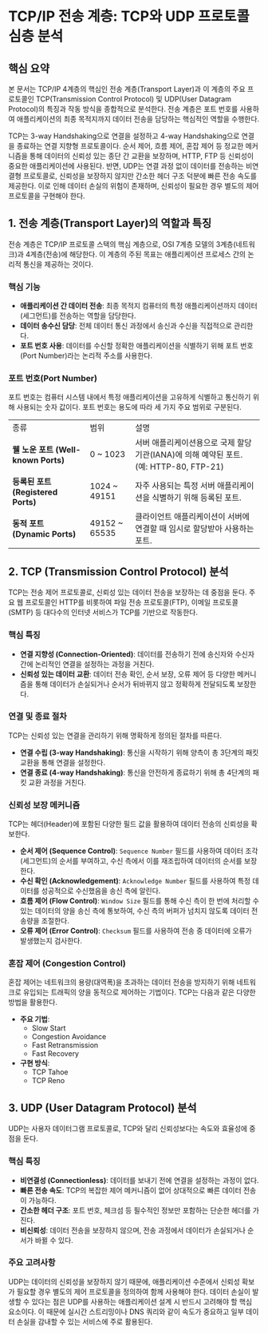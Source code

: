 # TCP/IP 전송 계층: TCP와 UDP 프로토콜 심층 분석

## 핵심 요약

본 문서는 TCP/IP 4계층의 핵심인 전송 계층(Transport Layer)과 이 계층의 주요 프로토콜인 TCP(Transmission Control Protocol) 및 UDP(User Datagram Protocol)의 특징과 작동 방식을 종합적으로 분석한다. 전송 계층은 포트 번호를 사용하여 애플리케이션의 최종 목적지까지 데이터 전송을 담당하는 핵심적인 역할을 수행한다.

TCP는 3-way Handshaking으로 연결을 설정하고 4-way Handshaking으로 연결을 종료하는 연결 지향형 프로토콜이다. 순서 제어, 흐름 제어, 혼잡 제어 등 정교한 메커니즘을 통해 데이터의 신뢰성 있는 종단 간 교환을 보장하며, HTTP, FTP 등 신뢰성이 중요한 애플리케이션에 사용된다. 반면, UDP는 연결 과정 없이 데이터를 전송하는 비연결형 프로토콜로, 신뢰성을 보장하지 않지만 간소한 헤더 구조 덕분에 빠른 전송 속도를 제공한다. 이로 인해 데이터 손실의 위험이 존재하며, 신뢰성이 필요한 경우 별도의 제어 프로토콜을 구현해야 한다.

## 1. 전송 계층(Transport Layer)의 역할과 특징

전송 계층은 TCP/IP 프로토콜 스택의 핵심 계층으로, OSI 7계층 모델의 3계층(네트워크)과 4계층(전송)에 해당한다. 이 계층의 주된 목표는 애플리케이션 프로세스 간의 논리적 통신을 제공하는 것이다.

### 핵심 기능

- **애플리케이션 간 데이터 전송**: 최종 목적지 컴퓨터의 특정 애플리케이션까지 데이터(세그먼트)를 전송하는 역할을 담당한다.
- **데이터 송수신 담당**: 전체 데이터 통신 과정에서 송신과 수신을 직접적으로 관리한다.
- **포트 번호 사용**: 데이터를 수신할 정확한 애플리케이션을 식별하기 위해 포트 번호(Port Number)라는 논리적 주소를 사용한다.

### 포트 번호(Port Number)

포트 번호는 컴퓨터 시스템 내에서 특정 애플리케이션을 고유하게 식별하고 통신하기 위해 사용되는 숫자 값이다. 포트 번호는 용도에 따라 세 가지 주요 범위로 구분된다.

|   |   |   |
|---|---|---|
|종류|범위|설명|
|**웰 노운 포트 (Well-known Ports)**|0 ~ 1023|서버 애플리케이션용으로 국제 할당 기관(IANA)에 의해 예약된 포트. (예: HTTP-80, FTP-21)|
|**등록된 포트 (Registered Ports)**|1024 ~ 49151|자주 사용되는 특정 서버 애플리케이션을 식별하기 위해 등록된 포트.|
|**동적 포트 (Dynamic Ports)**|49152 ~ 65535|클라이언트 애플리케이션이 서버에 연결할 때 임시로 할당받아 사용하는 포트.|

## 2. TCP (Transmission Control Protocol) 분석

TCP는 전송 제어 프로토콜로, 신뢰성 있는 데이터 전송을 보장하는 데 중점을 둔다. 주요 웹 프로토콜인 HTTP를 비롯하여 파일 전송 프로토콜(FTP), 이메일 프로토콜(SMTP) 등 대다수의 인터넷 서비스가 TCP를 기반으로 작동한다.

### 핵심 특징

- **연결 지향성 (Connection-Oriented)**: 데이터를 전송하기 전에 송신자와 수신자 간에 논리적인 연결을 설정하는 과정을 거친다.
- **신뢰성 있는 데이터 교환**: 데이터 전송 확인, 순서 보장, 오류 제어 등 다양한 메커니즘을 통해 데이터가 손실되거나 순서가 뒤바뀌지 않고 정확하게 전달되도록 보장한다.

### 연결 및 종료 절차

TCP는 신뢰성 있는 연결을 관리하기 위해 명확하게 정의된 절차를 따른다.

- **연결 수립 (3-way Handshaking)**: 통신을 시작하기 위해 양측이 총 3단계의 패킷 교환을 통해 연결을 설정한다.
- **연결 종료 (4-way Handshaking)**: 통신을 안전하게 종료하기 위해 총 4단계의 패킷 교환 과정을 거친다.

### 신뢰성 보장 메커니즘

TCP는 헤더(Header)에 포함된 다양한 필드 값을 활용하여 데이터 전송의 신뢰성을 확보한다.

- **순서 제어 (Sequence Control)**: `Sequence Number` 필드를 사용하여 데이터 조각(세그먼트)의 순서를 부여하고, 수신 측에서 이를 재조립하여 데이터의 순서를 보장한다.
- **수신 확인 (Acknowledgement)**: `Acknowledge Number` 필드를 사용하여 특정 데이터를 성공적으로 수신했음을 송신 측에 알린다.
- **흐름 제어 (Flow Control)**: `Window Size` 필드를 통해 수신 측이 한 번에 처리할 수 있는 데이터의 양을 송신 측에 통보하여, 수신 측의 버퍼가 넘치지 않도록 데이터 전송량을 조절한다.
- **오류 제어 (Error Control)**: `Checksum` 필드를 사용하여 전송 중 데이터에 오류가 발생했는지 검사한다.

### 혼잡 제어 (Congestion Control)

혼잡 제어는 네트워크의 용량(대역폭)을 초과하는 데이터 전송을 방지하기 위해 네트워크로 유입되는 트래픽의 양을 동적으로 제어하는 기법이다. TCP는 다음과 같은 다양한 방법을 활용한다.

- **주요 기법**:
    - Slow Start
    - Congestion Avoidance
    - Fast Retransmission
    - Fast Recovery
- **구현 방식**:
    - TCP Tahoe
    - TCP Reno

## 3. UDP (User Datagram Protocol) 분석

UDP는 사용자 데이터그램 프로토콜로, TCP와 달리 신뢰성보다는 속도와 효율성에 중점을 둔다.

### 핵심 특징

- **비연결성 (Connectionless)**: 데이터를 보내기 전에 연결을 설정하는 과정이 없다.
- **빠른 전송 속도**: TCP의 복잡한 제어 메커니즘이 없어 상대적으로 빠른 데이터 전송이 가능하다.
- **간소한 헤더 구조**: 포트 번호, 체크섬 등 필수적인 정보만 포함하는 단순한 헤더를 가진다.
- **비신뢰성**: 데이터 전송을 보장하지 않으며, 전송 과정에서 데이터가 손실되거나 순서가 바뀔 수 있다.

### 주요 고려사항

UDP는 데이터의 신뢰성을 보장하지 않기 때문에, 애플리케이션 수준에서 신뢰성 확보가 필요할 경우 별도의 제어 프로토콜을 정의하여 함께 사용해야 한다. 데이터 손실이 발생할 수 있다는 점은 UDP를 사용하는 애플리케이션 설계 시 반드시 고려해야 할 핵심 요소이다. 이 때문에 실시간 스트리밍이나 DNS 쿼리와 같이 속도가 중요하고 일부 데이터 손실을 감내할 수 있는 서비스에 주로 활용된다.